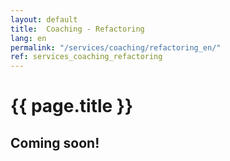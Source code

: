 ```yaml
---
layout: default
title:  Coaching - Refactoring
lang: en
permalink: "/services/coaching/refactoring_en/"
ref: services_coaching_refactoring
---
```

# {{ page.title }}
## Coming soon!
